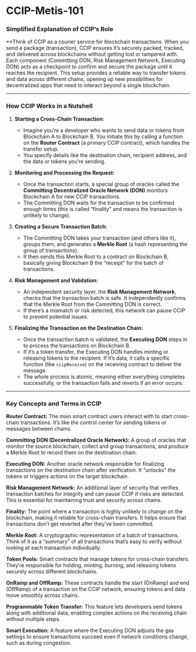 # CCIP-Metis-101


### Simplified Explanation of CCIP’s Role


**Think of CCIP as a courier service for blockchain transactions. When you send a package (transaction), CCIP ensures it’s securely packed, tracked, and delivered across blockchains without getting lost or tampered with. Each component (Committing DON, Risk Management Network, Executing DON) acts as a checkpoint to confirm and secure the package until it reaches the recipient. This setup provides a reliable way to transfer tokens and data across different chains, opening up new possibilities for decentralized apps that need to interact beyond a single blockchain.

---
### How CCIP Works in a Nutshell

1. **Starting a Cross-Chain Transaction:**
   - Imagine you’re a developer who wants to send data or tokens from Blockchain A to Blockchain B. You initiate this by calling a function on the **Router Contract** (a primary CCIP contract), which handles the transfer setup.
   - You specify details like the destination chain, recipient address, and the data or tokens you’re sending.

2. **Monitoring and Processing the Request:**
   - Once the transaction starts, a special group of oracles called the **Committing Decentralized Oracle Network (DON)** monitors Blockchain A for new CCIP transactions.
   - The Committing DON waits for the transaction to be confirmed enough times (this is called “finality” and means the transaction is unlikely to change).

3. **Creating a Secure Transaction Batch:**
   - The Committing DON takes your transaction (and others like it), groups them, and generates a **Merkle Root** (a hash representing the group of transactions).
   - It then sends this Merkle Root to a contract on Blockchain B, basically giving Blockchain B the “receipt” for the batch of transactions.

4. **Risk Management and Validation:**
   - An independent security layer, the **Risk Management Network**, checks that the transaction batch is safe. It independently confirms that the Merkle Root from the Committing DON is correct.
   - If there’s a mismatch or risk detected, this network can pause CCIP to prevent potential issues.

5. **Finalizing the Transaction on the Destination Chain:**
   - Once the transaction batch is validated, the **Executing DON** steps in to process the transactions on Blockchain B.
   - If it’s a token transfer, the Executing DON handles minting or releasing tokens to the recipient. If it’s data, it calls a specific function (like `ccipReceive`) on the receiving contract to deliver the message.
   - The whole process is atomic, meaning either everything completes successfully, or the transaction fails and reverts if an error occurs.

---

### Key Concepts and Terms in CCIP

**Router Contract:** The main smart contract users interact with to start cross-chain transactions. It’s like the control center for sending tokens or messages between chains.

**Committing DON (Decentralized Oracle Network):** A group of oracles that monitor the source blockchain, collect and group transactions, and produce a Merkle Root to record them on the destination chain.

**Executing DON:** Another oracle network responsible for finalizing transactions on the destination chain after verification. It “unlocks” the tokens or triggers actions on the target blockchain.

**Risk Management Network:** An additional layer of security that verifies transaction batches for integrity and can pause CCIP if risks are detected. This is essential for maintaining trust and security across chains.

**Finality:** The point where a transaction is highly unlikely to change on the blockchain, making it reliable for cross-chain transfers. It helps ensure that transactions don’t get reverted after they’ve been committed.

**Merkle Root:** A cryptographic representation of a batch of transactions. Think of it as a “summary” of all transactions that’s easy to verify without looking at each transaction individually.

**Token Pools:** Smart contracts that manage tokens for cross-chain transfers. They’re responsible for holding, minting, burning, and releasing tokens securely across different blockchains.

**OnRamp and OffRamp:** These contracts handle the start (OnRamp) and end (OffRamp) of a transaction on the CCIP network, ensuring tokens and data move smoothly across chains.

**Programmable Token Transfer:** This feature lets developers send tokens along with additional data, enabling complex actions on the receiving chain without multiple steps.

**Smart Execution:** A feature where the Executing DON adjusts the gas settings to ensure transactions succeed even if network conditions change, such as during congestion.



